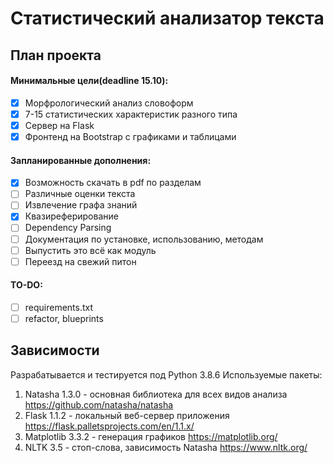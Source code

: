 # Статистический анализатор текста

## План проекта

#### Минимальные цели(deadline 15.10):

- [x] Морфрологический анализ словоформ
- [x] 7-15 статистических характеристик разного типа
- [x] Сервер на Flask
- [x] Фронтенд на Bootstrap с графиками и таблицами

#### Запланированные дополнения:

- [x] Возможность скачать в pdf по разделам
- [ ] Различные оценки текста
- [ ] Извлечение графа знаний
- [x] Квазиреферирование
- [ ] Dependency Parsing
- [ ] Документация по установке, использованию, методам
- [ ] Выпустить это всё как модуль
- [ ] Переезд на свежий питон

#### TO-DO:
- [ ] requirements.txt
- [ ] refactor, blueprints

## Зависимости

Разрабатывается и тестируется под Python 3.8.6
Используемые пакеты:

1. Natasha 1.3.0 - основная библиотека для всех видов анализа
   <https://github.com/natasha/natasha>
2. Flask 1.1.2 - локальный веб-сервер приложения
   <https://flask.palletsprojects.com/en/1.1.x/>
3. Matplotlib 3.3.2 - генерация графиков
   <https://matplotlib.org/>
4. NLTK 3.5 - стоп-слова, зависимость Natasha
   <https://www.nltk.org/>
